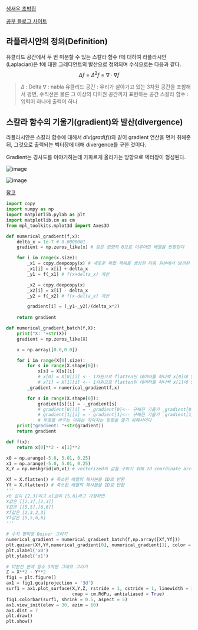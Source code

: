 [생새우 초밥집](https://freshrimpsushi.github.io/posts/what-is-an-euclidean-space/)

[공부 블로그 사이트](https://angeloyeo.github.io/2019/08/28/laplacian.html)

## 라플라시안의 정의(Definition)
유클리드 공간에서 두 번 미분할 수 있는 스칼라 함수 f에 대하여 라플라시안(Laplacian)은 f에 대한 그레디언트의 발산으로 정의되며 수식으로는 다음과 같다.
$$\Delta f = \Delta ^2 f = \nabla \cdot \nabla f$$

> $\Delta$ : Delta
> $\nabla$ : nabla
> 유클리드 공간 : 우리가 살아가고 있는 3차원 공간을 포함해서 평면, 수직선은 물론 그 이상의 다차원 공간까지 표현하는 공간
> 스칼라 함수 : 입력이 하나에 출력이 하나

## 스칼라 함수의 기울기(gradient)와 발산(divergence)
라플라시안은 스칼라 함수에 대해서 $div(grad(f))$와 같이 gradient 연산을 먼저 취해준 뒤, 그것으로 출력되는 벡터장에 대해 divergence를 구한 것이다.

Gradient는 경사도를 이야기하는데 가파르게 올라가는 방향으로 벡터장이 형성된다.

![image](https://user-images.githubusercontent.com/56191064/190578043-3e12b1dc-bfa3-496e-afb6-464d0a6e0616.png)

![image](https://user-images.githubusercontent.com/56191064/190578021-4c8698c5-a5cb-4be4-aec0-fd232bc45460.png)

[참고](https://m.blog.naver.com/wideeyed/221029470554)

```python
import copy
import numpy as np
import matplotlib.pylab as plt
import matplotlib.cm as cm
from mpl_toolkits.mplot3d import Axes3D

def numerical_gradient(f,x):
    delta_x = 1e-7 # 0.0000001
    gradient = np.zeros_like(x) # 같은 모양의 0으로 이루어딘 배열을 반환한다

    for i in range(x.size):
        _x1 = copy.deepcopy(x) # 새로운 복합 객체를 생성한 다음 원본에서 발견된 객체의 복사본을 재귀적(recursively)으로 삽입합니다.
        _x1[i] = x[i] + delta_x
        _y1 = f(_x1) # f(x+delta_x) 계산

        _x2 = copy.deepcopy(x)
        _x2[i] = x[i] - delta_x
        _y2 = f(_x2) # f(x-delta_x) 계산

        gradient[i] = (_y1-_y2)/(delta_x*2)
    
    return gradient

def numerical_gradient_batch(f,X):
    print("X: "+str(X))
    gradient = np.zeros_like(X)

    x = np.array([0.0,0.0])

    for i in range(X[0].size):
        for s in range(X.shape[0]):
            x[s] = X[s][i]
            # x[0] = X[0][i] <-- 1차원으로 flatten된 데이터를 하나씩 x[0]에 입력
            # x[1] = X[1][i] <-- 1차원으로 flatten된 데이터를 하나씩 x[1]에 입력
        _gradient = numerical_gradient(f,x)

        for s in range(X.shape[0]):
            gradient[s][i] = -_gradient[s]
            # gradient[0][i] = -_gradient[0]<-- 구해진 기울기 _gradient[0]를 부호로 바꿔 gradient 저장
            # gradient[1][i] = -_gradient[1]<-- 구해진 기울기 _gradient[1]를 부호로 바꿔 gradient 저장
            # 부호를 바꾸는 이유는 작아지는 방향을 알기 위해서이다
    print("gradient: "+str(gradient))
    return gradient

def f(x):
    return x[0]**2 - x[1]**2

x0 = np.arange(-5.0, 5.01, 0.25)
x1 = np.arange(-5.0, 5.01, 0.25)
X,Y = np.meshgrid(x0,x1) # vectorized의 값을 구하기 위해 2d coordinate array를 만든다

Xf = X.flatten() # 축소된 배열의 복사본을 1D로 반환
Yf = X.flatten() # 축소된 배열의 복사본을 1D로 반환
'''
x0 값이 [2,3]이고 x1값이 [5,6]라고 가정하면
X값은 [[2,3],[2,3]]
Y값은 [[5,5],[6,6]]
Xf값은 [2,3,2,3]
Yf값은 [5,5,6,6]
'''

# 수치 편미분 Quiver 그리기
numerical_gradient = numerical_gradient_batch(f,np.array([Xf,Yf]))
plt.quiver(Xf,Yf,numerical_gradient[0], numerical_gradient[1], color = "r", headwidth=3) # quiver(화살모음) 그리기
plt.xlabel('x0')
plt.ylabel('x1')

# 미분전 본래 함수 3차원 그래프 그리기
Z = X**2 - Y**2
fig1 = plt.figure()
ax1 = fig1.gca(projection = '3d')
surf1 = ax1.plot_surface(X,Y,Z, rstride = 1, cstride = 1, linewidth = 1,
                         cmap = cm.RdPu, antialiased = True)
fig1.colorbar(surf1, shrink = 0.5, aspect = 5)
ax1.view_init(elev = 30, azim = 60)
ax1.dist = 7
plt.draw()
plt.show()
```


